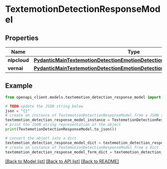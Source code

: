 # TextemotionDetectionResponseModel


## Properties

Name | Type | Description | Notes
------------ | ------------- | ------------- | -------------
**nlpcloud** | [**PydanticMainTextemotionDetectionEmotionDetectionDataClass94559369324720**](PydanticMainTextemotionDetectionEmotionDetectionDataClass94559369324720.md) |  | [optional] 
**vernai** | [**PydanticMainTextemotionDetectionEmotionDetectionDataClass94559370078256**](PydanticMainTextemotionDetectionEmotionDetectionDataClass94559370078256.md) |  | [optional] 

## Example

```python
from openapi_client.models.textemotion_detection_response_model import TextemotionDetectionResponseModel

# TODO update the JSON string below
json = "{}"
# create an instance of TextemotionDetectionResponseModel from a JSON string
textemotion_detection_response_model_instance = TextemotionDetectionResponseModel.from_json(json)
# print the JSON string representation of the object
print(TextemotionDetectionResponseModel.to_json())

# convert the object into a dict
textemotion_detection_response_model_dict = textemotion_detection_response_model_instance.to_dict()
# create an instance of TextemotionDetectionResponseModel from a dict
textemotion_detection_response_model_form_dict = textemotion_detection_response_model.from_dict(textemotion_detection_response_model_dict)
```
[[Back to Model list]](../README.md#documentation-for-models) [[Back to API list]](../README.md#documentation-for-api-endpoints) [[Back to README]](../README.md)


